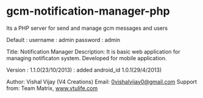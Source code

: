 gcm-notification-manager-php
============================

Its a PHP server for send and manage gcm messages and users

Default :
	username : admin
	password : admin

Title: Notification Manager
Description:
	It is basic web application for managing notificaton system.
	Developed for mobile application.
		
Version :
		1.1.0(23/10/2013) : added android_id
		1.0.1(29/4/2013)
 
Author: Vishal Vijay (V4 Creations)
		Email: 0vishalvijay0@gmail.com
		Support from: Team Matrix, www.vtulife.com
